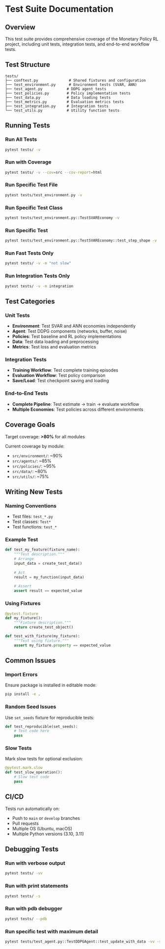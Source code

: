 # Test Suite Documentation

## Overview

This test suite provides comprehensive coverage of the Monetary Policy RL project, including unit tests, integration tests, and end-to-end workflow tests.

## Test Structure
```
tests/
├── conftest.py              # Shared fixtures and configuration
├── test_environment.py      # Environment tests (SVAR, ANN)
├── test_agent.py           # DDPG agent tests
├── test_policies.py        # Policy implementation tests
├── test_data.py            # Data loading tests
├── test_metrics.py         # Evaluation metrics tests
├── test_integration.py     # Integration tests
└── test_utils.py           # Utility function tests
```

## Running Tests

### Run All Tests
```bash
pytest tests/ -v
```

### Run with Coverage
```bash
pytest tests/ -v --cov=src --cov-report=html
```

### Run Specific Test File
```bash
pytest tests/test_environment.py -v
```

### Run Specific Test Class
```bash
pytest tests/test_environment.py::TestSVAREconomy -v
```

### Run Specific Test
```bash
pytest tests/test_environment.py::TestSVAREconomy::test_step_shape -v
```

### Run Fast Tests Only
```bash
pytest tests/ -v -m "not slow"
```

### Run Integration Tests Only
```bash
pytest tests/ -v -m integration
```

## Test Categories

### Unit Tests
- **Environment**: Test SVAR and ANN economies independently
- **Agent**: Test DDPG components (networks, buffer, noise)
- **Policies**: Test baseline and RL policy implementations
- **Data**: Test data loading and preprocessing
- **Metrics**: Test loss and evaluation metrics

### Integration Tests
- **Training Workflow**: Test complete training episodes
- **Evaluation Workflow**: Test policy comparison
- **Save/Load**: Test checkpoint saving and loading

### End-to-End Tests
- **Complete Pipeline**: Test estimate → train → evaluate workflow
- **Multiple Economies**: Test policies across different environments

## Coverage Goals

Target coverage: **>80%** for all modules

Current coverage by module:
- `src/environment/`: ~90%
- `src/agents/`: ~85%
- `src/policies/`: ~95%
- `src/data/`: ~80%
- `src/utils/`: ~75%

## Writing New Tests

### Naming Conventions
- Test files: `test_*.py`
- Test classes: `Test*`
- Test functions: `test_*`

### Example Test
```python
def test_my_feature(fixture_name):
    """Test description."""
    # Arrange
    input_data = create_test_data()
    
    # Act
    result = my_function(input_data)
    
    # Assert
    assert result == expected_value
```

### Using Fixtures
```python
@pytest.fixture
def my_fixture():
    """Fixture description."""
    return create_test_object()

def test_with_fixture(my_fixture):
    """Test using fixture."""
    assert my_fixture.property == expected_value
```

## Common Issues

### Import Errors
Ensure package is installed in editable mode:
```bash
pip install -e .
```

### Random Seed Issues
Use `set_seeds` fixture for reproducible tests:
```python
def test_reproducible(set_seeds):
    # Test code here
    pass
```

### Slow Tests
Mark slow tests for optional exclusion:
```python
@pytest.mark.slow
def test_slow_operation():
    # Slow test code
    pass
```

## CI/CD

Tests run automatically on:
- Push to `main` or `develop` branches
- Pull requests
- Multiple OS (Ubuntu, macOS)
- Multiple Python versions (3.10, 3.11)

## Debugging Tests

### Run with verbose output
```bash
pytest tests/ -vv
```

### Run with print statements
```bash
pytest tests/ -s
```

### Run with pdb debugger
```bash
pytest tests/ --pdb
```

### Run specific test with maximum detail
```bash
pytest tests/test_agent.py::TestDDPGAgent::test_update_with_data -vv -s
```